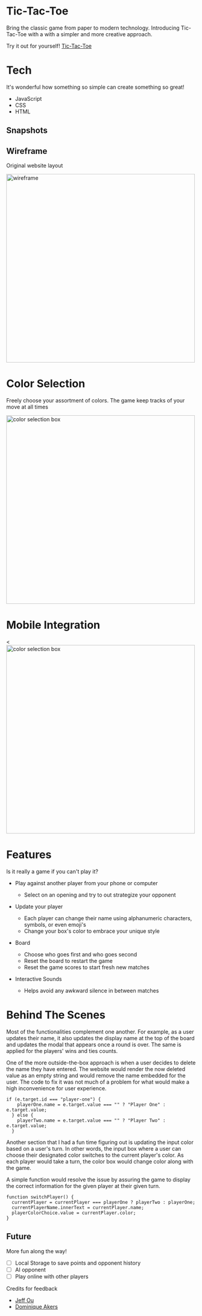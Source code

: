 # Tic-Tac-Toe

Bring the classic game from paper to modern technology. Introducing Tic-Tac-Toe with a with a simpler and more creative approach.


Try it out for yourself! [Tic-Tac-Toe](https://kbarrios.dev/tic-tac-toe/)

# Tech

It's wonderful how something so simple can create something so great!

- JavaScript
- CSS
- HTML

## **Snapshots**
## Wireframe
Original website layout

<img width="500" alt="wireframe" src="./media/tic-tac-toe_wireframe.png">

# Color Selection
Freely choose your assortment of colors. The game keep tracks of your move at all times

<img width="500" alt="color selection box" src="./media/color_selection.png">

# Mobile Integration

<<img width="500" alt="color selection box" src="./media/mobile_view.png">

# Features
Is it really a game if you can't play it?

- Play against another player from your phone or computer
    - Select on an opening and try to out strategize your opponent

- Update your player
    - Each player can change their name using alphanumeric characters, symbols, or even emoji's
    - Change your box's color to embrace your unique style

- Board
    - Choose who goes first and who goes second
    - Reset the board to restart the game
    - Reset the game scores to start fresh new matches

- Interactive Sounds
    - Helps avoid any awkward silence in between matches

# Behind The Scenes
Most of the functionalities complement one another. For example, as a user updates their name, it also updates the display name at the top of the board and updates the modal that appears once a round is over. The same is applied for the players' wins and ties counts.

One of the more outside-the-box approach is when a user decides to delete the name they have entered. The website would render the now deleted value as an empty string and would remove the name embedded for the user. The code to fix it was not much of a problem for what would make a high inconvenience for user experience.

```
if (e.target.id === "player-one") {
    playerOne.name = e.target.value === "" ? "Player One" : e.target.value;
  } else {
    playerTwo.name = e.target.value === "" ? "Player Two" : e.target.value;
  }
```

Another section that I had a fun time figuring out is updating the input color based on a user's turn. In other words, the input box where a user can choose their designated color switches to the current player's color. As each player would take a turn, the color box would change color along with the game.

A simple function would resolve the issue by assuring the game to display the correct information for the given player at their given turn.
```
function switchPlayer() {
  currentPlayer = currentPlayer === playerOne ? playerTwo : playerOne;
  currentPlayerName.innerText = currentPlayer.name;
  playerColorChoice.value = currentPlayer.color;
}
```

## Future
More fun along the way!
- [ ] Local Storage to save points and opponent history
- [ ] AI opponent
- [ ] Play online with other players

Credits for feedback
- [Jeff Ou](https://github.com/pophero110)
- [Dominique Akers](https://github.com/Dommy99)
